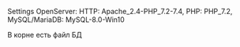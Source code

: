 Settings OpenServer:
  HTTP: Apache_2.4-PHP_7.2-7.4,
  PHP: PHP_7.2,
  MySQL/MariaDB: MySQL-8.0-Win10

В корне есть файл БД
  
